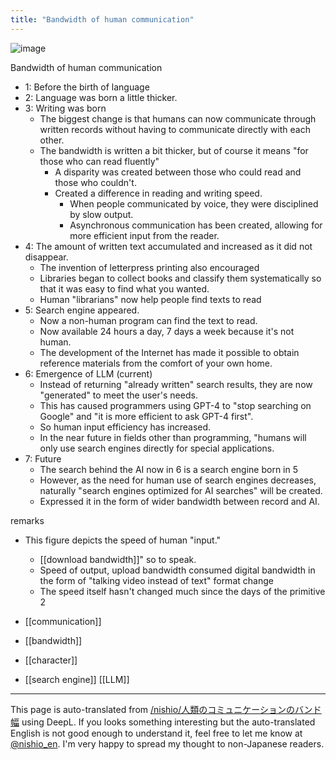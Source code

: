 ```yaml
---
title: "Bandwidth of human communication"
---
```


![image](https://gyazo.com/11c300bd0ef1695aa41d42db346a5521/thumb/1000)

Bandwidth of human communication
- 1: Before the birth of language
- 2: Language was born a little thicker.
- 3: Writing was born
    - The biggest change is that humans can now communicate through written records without having to communicate directly with each other.
    - The bandwidth is written a bit thicker, but of course it means "for those who can read fluently"
        - A disparity was created between those who could read and those who couldn't.
        - Created a difference in reading and writing speed.
            - When people communicated by voice, they were disciplined by slow output.
            - Asynchronous communication has been created, allowing for more efficient input from the reader.
- 4: The amount of written text accumulated and increased as it did not disappear.
    - The invention of letterpress printing also encouraged
    - Libraries began to collect books and classify them systematically so that it was easy to find what you wanted.
    - Human "librarians" now help people find texts to read
- 5: Search engine appeared.
    - Now a non-human program can find the text to read.
    - Now available 24 hours a day, 7 days a week because it's not human.
    - The development of the Internet has made it possible to obtain reference materials from the comfort of your own home.
- 6: Emergence of LLM (current)
    - Instead of returning "already written" search results, they are now "generated" to meet the user's needs.
    - This has caused programmers using GPT-4 to "stop searching on Google" and "it is more efficient to ask GPT-4 first".
    - So human input efficiency has increased.
    - In the near future in fields other than programming, "humans will only use search engines directly for special applications.
- 7: Future
    - The search behind the AI now in 6 is a search engine born in 5
    - However, as the need for human use of search engines decreases, naturally "search engines optimized for AI searches" will be created.
    - Expressed it in the form of wider bandwidth between record and AI.

remarks
- This figure depicts the speed of human "input."
    - [[download bandwidth]]" so to speak.
    - Speed of output, upload bandwidth consumed digital bandwidth in the form of "talking video instead of text" format change
    - The speed itself hasn't changed much since the days of the primitive 2

- [[communication]]
- [[bandwidth]]
- [[character]]
- [[search engine]]
[[LLM]]

---
This page is auto-translated from [/nishio/人類のコミュニケーションのバンド幅](https://scrapbox.io/nishio/人類のコミュニケーションのバンド幅) using DeepL. If you looks something interesting but the auto-translated English is not good enough to understand it, feel free to let me know at [@nishio_en](https://twitter.com/nishio_en). I'm very happy to spread my thought to non-Japanese readers.